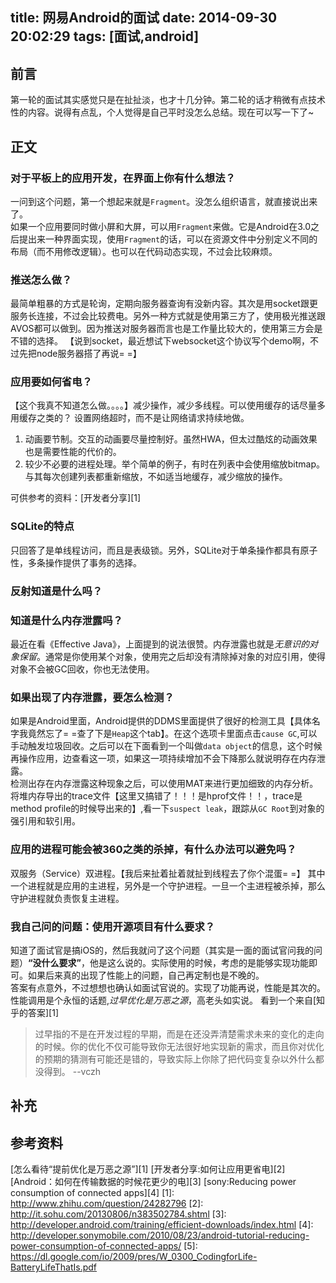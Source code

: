 title: 网易Android的面试
date: 2014-09-30 20:02:29
tags: [面试,android]
---
前言
-------------
第一轮的面试其实感觉只是在扯扯淡，也才十几分钟。第二轮的话才稍微有点技术性的内容。说得有点乱，个人觉得是自己平时没怎么总结。现在可以写一下了~

正文
--------------
### 对于平板上的应用开发，在界面上你有什么想法？
一问到这个问题，第一个想起来就是`Fragment`。没怎么组织语言，就直接说出来了。  
如果一个应用要同时做小屏和大屏，可以用`Fragment`来做。它是Android在3.0之后提出来一种界面实现，使用`Fragment`的话，可以在资源文件中分别定义不同的布局（而不用修改逻辑）。也可以在代码动态实现，不过会比较麻烦。

### 推送怎么做？
最简单粗暴的方式是轮询，定期向服务器查询有没新内容。其次是用socket跟更服务长连接，不过会比较费电。另外一种方式就是使用第三方了，使用极光推送跟AVOS都可以做到。因为推送对服务器而言也是工作量比较大的，使用第三方会是不错的选择。
【说到socket，最近想试下websocket这个协议写个demo啊，不过先把node服务器搭了再说= =】

### 应用要如何省电？
【这个我真不知道怎么做。。。。】减少操作，减少多线程。可以使用缓存的话尽量多用缓存之类的？
设置网络超时，而不是让网络请求持续地做。
1. 动画要节制。交互的动画要尽量控制好。虽然HWA，但太过酷炫的动画效果也是需要性能的代价的。
2. 较少不必要的进程处理。举个简单的例子，有时在列表中会使用缩放bitmap。与其每次创建列表都重新缩放，不如适当地缓存，减少缩放的操作。

可供参考的资料：[开发者分享][1]
### SQLite的特点
只回答了是单线程访问，而且是表级锁。另外，SQLite对于单条操作都具有原子性，多条操作提供了事务的选择。

### 反射知道是什么吗？

### 知道是什么内存泄露吗？
最近在看《Effective Java》，上面提到的说法很赞。内存泄露也就是*无意识的对象保留*。通常是你使用某个对象，使用完之后却没有清除掉对象的对应引用，使得对象不会被GC回收，你也无法使用。

### 如果出现了内存泄露，要怎么检测？
如果是Android里面，Android提供的DDMS里面提供了很好的检测工具【具体名字我竟然忘了= =查了下是`Heap`这个tab】。在这个选项卡里面点击`cause GC`,可以手动触发垃圾回收。之后可以在下面看到一个叫做`data object`的信息，这个时候再操作应用，边查看这一项，如果这一项持续增加不会下降那么就说明存在内存泄露。  
检测出存在内存泄露这种现象之后，可以使用MAT来进行更加细致的内存分析。将堆内存导出的trace文件【这里又搞错了！！！是hprof文件！！，trace是method profile的时候导出来的】,看一下`suspect leak`，跟踪从`GC Root`到对象的强引用和软引用。 

### 应用的进程可能会被360之类的杀掉，有什么办法可以避免吗？
双服务（Service）双进程。【我后来扯着扯着就扯到线程去了你个混蛋= =】
其中一个进程就是应用的主进程，另外是一个守护进程。一旦一个主进程被杀掉，那么守护进程就负责恢复主进程。

### 我自己问的问题：使用开源项目有什么要求？
知道了面试官是搞iOS的，然后我就问了这个问题（其实是一面的面试官问我的问题）**“没什么要求”**，他是这么说的。实际使用的时候，考虑的是能够实现功能即可。如果后来真的出现了性能上的问题，自己再定制也是不晚的。  
答案有点意外，不过想想也确认如面试官说的。实现了功能再说，性能是其次的。性能调用是个永恒的话题,*过早优化是万恶之源*，高老头如实说。
看到一个来自[知乎的答案][1]
> 过早指的不是在开发过程的早期，而是在还没弄清楚需求未来的变化的走向的时候。你的优化不仅可能导致你无法很好地实现新的需求，而且你对优化的预期的猜测有可能还是错的，导致实际上你除了把代码变复杂以外什么都没得到。 --vczh


补充
----------


参考资料
------------
[怎么看待“提前优化是万恶之源”][1]
[开发者分享:如何让应用更省电][2]
[Android：如何在传输数据的时候花更少的电][3]
[sony:Reducing power consumption of connected apps][4]
[1]: http://www.zhihu.com/question/24282796
[2]: http://it.sohu.com/20130806/n383502784.shtml
[3]: http://developer.android.com/training/efficient-downloads/index.html
[4]: http://developer.sonymobile.com/2010/08/23/android-tutorial-reducing-power-consumption-of-connected-apps/
[5]: https://dl.google.com/io/2009/pres/W_0300_CodingforLife-BatteryLifeThatIs.pdf